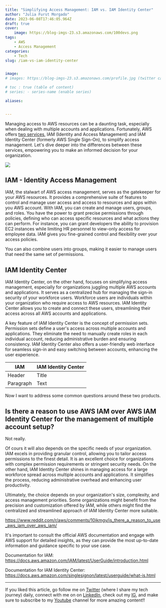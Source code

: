 ```yaml
---
title: "Simplifying Access Management: IAM vs. IAM Identity Center"
author: "Julia Furst Morgado"
date: 2023-06-08T17:46:05.964Z
draft: true
cover:
    image: https://blog-imgs-23.s3.amazonaws.com/100devs.png
tags: 
    - AWS
    - Access Management
categories: 
    - Tech
slug: /iam-vs-iam-identity-center


image: 
# images: https://blog-imgs-23.s3.amazonaws.com/profile.jpg (twitter card)

# toc : true (table of content)
# series: - series-name (enable series)

aliases:


---
```


Managing access to AWS resources can be a daunting task, especially when dealing with multiple accounts and applications. Fortunately, AWS offers [two services](https://docs.aws.amazon.com/cli/latest/userguide/getting-started-prereqs.html#getting-started-prereqs-iam), IAM (Identity and Access Management) and IAM Identity Center (formerly AWS Single Sign-On), to simplify access management. Let's dive deeper into the differences between these services, empowering you to make an informed decision for your organization.

![](https://blog-imgs-23.s3.amazonaws.com/iam-iamic.png)

## IAM - Identity Access Management

IAM, the stalwart of AWS access management, serves as the gatekeeper for your AWS resources. It provides a comprehensive suite of features to control and manage user access and access to resources and apps within you AWS account. With IAM, you can create and manage users, groups, and roles. You have the power to grant precise permissions through policies, defining who can access specific resources and what actions they can perform. For instance, you can grant developers the ability to provision EC2 instances while limiting HR personnel to view-only access for employee data. IAM gives you fine-grained control and flexibility over your access policies.

You can also combine users into groups, making it easier to manage users that need the same set of permissions.

## IAM Identity Center

IAM Identity Center, on the other hand, focuses on simplifying access management, especially for organizations juggling multiple AWS accounts and applications. It serves as a centralized hub for managing the sign-in security of your workforce users. Workforce users are individuals within your organization who require access to AWS resources. IAM Identity Center allows you to create and connect these users, streamlining their access across all AWS accounts and applications.

A key feature of IAM Identity Center is the concept of permission sets. Permission sets define a user's access across multiple accounts and applications. They eliminate the need to manually create roles in each individual account, reducing administrative burden and ensuring consistency. IAM Identity Center also offers a user-friendly web interface for seamless sign-in and easy switching between accounts, enhancing the user experience.

| IAM      | IAM Identity Center |
| ----------- | ----------- |
| Header      | Title       |
| Paragraph   | Text        |

Now I want to address some common questions around these two products.

## Is there a reason to use AWS IAM over AWS IAM Identity Center for the management of multiple account setup?
Not really.

Of cours it will also depends on the specific needs of your organization. IAM excels in providing granular control, allowing you to tailor access permissions to the finest detail. It is an excellent choice for organizations with complex permission requirements or stringent security needs. On the other hand, IAM Identity Center shines in managing access for a large workforce spread across multiple accounts and applications. It simplifies the process, reducing administrative overhead and enhancing user productivity.

Ultimately, the choice depends on your organization's size, complexity, and access management priorities. Some organizations might benefit from the precision and customization offered by IAM, while others might find the centralized and streamlined approach of IAM Identity Center more suitable.

https://www.reddit.com/r/aws/comments/10ikmgy/is_there_a_reason_to_use_aws_iam_over_aws_iam/



It's important to consult the official AWS documentation and engage with AWS support for detailed insights, as they can provide the most up-to-date information and guidance specific to your use case.

Documentation for IAM:
https://docs.aws.amazon.com/IAM/latest/UserGuide/introduction.html

Documentation for IAM Identity Center: 
https://docs.aws.amazon.com/singlesignon/latest/userguide/what-is.html

***
If you liked this article, go follow me on [Twitter](https://twitter.com/juliafmorgado) (where I share my tech journey) daily, connect with me on on [LinkedIn](https://www.linkedin.com/in/juliafmorgado/), check out my [IG](https://www.instagram.com/juliafmorgado/), and make sure to subscribe to my [Youtube](https://www.youtube.com/c/JuliaFMorgado) channel for more amazing content!!
